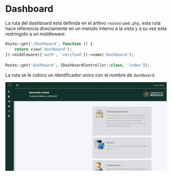 # Dashboard 
La ruta del dashboard esta definida en el arhivo `routes\web.php`, esta ruta hace referencia directamente en un metodo interno a la vista y a su vez esta restringido a un middleware:
```php
Route::get('/dashboard', function () {
    return view('dashboard');
})->middleware(['auth', 'verified'])->name('dashboard');

Route::get('dashboard', [DashboardController::class, 'index']);
```
La ruta se le coloco un identificador unico con el nombre de `dashboard`.

![Dashboard](02_03_dashboard.png)






